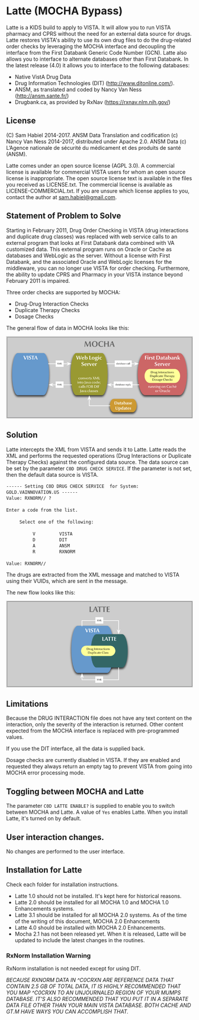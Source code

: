 # Latte (MOCHA Bypass)
Latte is a KIDS build to apply to VISTA. It will allow you to run VISTA
pharmacy and CPRS without the need for an external data source for drugs.
Latte restores VISTA's ability to use its own drug files to do the drug-related
order checks by leveraging the MOCHA interface and decoupling the interface
from the First Databank Generic Code Number (GCN). Latte also allows you to
interface to alternate databases other than First Databank. In the latest
release (4.0) it allows you to interface to the following databases:
 
 * Native VistA Drug Data
 * Drug Information Technologies (DIT) (http://www.ditonline.com/).
 * ANSM, as translated and coded by Nancy Van Ness (http://ansm.sante.fr/)
 * Drugbank.ca, as provided by RxNav (https://rxnav.nlm.nih.gov/)

## License

(C) Sam Habiel 2014-2017.
ANSM Data Translation and codification (c) Nancy Van Ness 2014-2017, distributed under Apache 2.0.
ANSM Data (c) L’Agence nationale de sécurité du médicament et des produits de santé (ANSM).

Latte comes under an open source license (AGPL 3.0). A commercial license is
available for commercial VISTA users for whom an open source license is
inappropriate. The open source license text is available in the files you
received as LICENSE.txt. The commercial license is available as
LICENSE-COMMERCIAL.txt. If you are unsure which license applies to you, contact
the author at <sam.habiel@gmail.com>.

## Statement of Problem to Solve
Starting in February 2011, Drug Order Checking in VISTA (drug interactions and
duplicate drug classes) was replaced with web service calls to an external
program that looks at First Databank data combined with VA customized data.
This external program runs on Oracle or Cache as databases and WebLogic as the
server. Without a license with First Databank, and the associated Oracle and
WebLogic licenses for the middleware, you can no longer use VISTA for order
checking. Furthermore, the ability to update CPRS and Pharmacy in your VISTA
instance beyond February 2011 is impaired.

Three order checks are supported by MOCHA:

 * Drug-Drug Interaction Checks
 * Duplicate Therapy Checks
 * Dosage Checks

The general flow of data in MOCHA looks like this:

![MOCHA flow](./mocha.png)

## Solution
Latte intercepts the XML from VISTA and sends it to Latte. Latte reads the XML
and performs the requested operations (Drug Interactions or Duplicate Therapy
Checks) against the configured data source. The data source can be set by the
parameter `C0D DRUG CHECK SERVICE`. If the parameter is not set, then the
default data source is VISTA.

```
------ Setting C0D DRUG CHECK SERVICE  for System: GOLD.VAINNOVATION.US ------
Value: RXNORM// ?

Enter a code from the list.

     Select one of the following:

          V         VISTA
          D         DIT
          A         ANSM
          R         RXNORM

Value: RXNORM// 
```

The drugs are extracted from the XML message and matched to VISTA using their
VUIDs, which are sent in the message.

The new flow looks like this:

![Latte flow](./latte.png)

## Limitations
Because the DRUG INTERACTION file does not have any text content on the
interaction, only the severity of the interaction is returned. Other content
expected from the MOCHA interface is replaced with pre-programmed values.

If you use the DIT interface, all the data is supplied back.

Dosage checks are currently disabled in VISTA. If they are enabled and
requested they always return an empty tag to prevent VISTA from going into
MOCHA error processing mode.

## Toggling between MOCHA and Latte
The parameter `C0D LATTE ENABLE?` is supplied to enable you to switch
between MOCHA and Latte. A value of `Yes` enables Latte. When you install
Latte, it's turned on by default.

## User interaction changes.
No changes are performed to the user interface.

## Installation for Latte
Check each folder for installation instructions.

* Latte 1.0 should not be installed. It's kept here for historical reasons.
* Latte 2.0 should be installed for all MOCHA 1.0 and MOCHA 1.0 Enhancements
  systems.
* Latte 3.1 should be installed for all MOCHA 2.0 systems. As of the time
  of the writing of this document, MOCHA 2.0 Enhancements 
* Latte 4.0 should be installed with MOCHA 2.0 Enhancements. 
* Mocha 2.1 has not been released yet. When it is released, Latte will be
updated to include the latest changes in the routines.


### RxNorm Installation Warning
RxNorm installation is not needed except for using DIT.

*BECAUSE RXNORM DATA IN ^C0CRXN ARE REFERENCE DATA THAT CONTAIN 2.5 GB OF TOTAL
DATA, IT IS HIGHLY RECOMMENDED THAT YOU MAP ^C0CRXN TO AN UNJOURNALED REGION OF
YOUR MUMPS DATABASE. IT'S ALSO RECOMMENDED THAT YOU PUT IT IN A SEPARATE DATA
FILE OTHER THAN YOUR MAIN VISTA DATABASE. BOTH CACHE AND GT.M HAVE WAYS YOU CAN
ACCOMPLISH THAT.*


